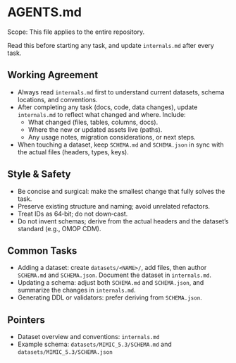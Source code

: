 # AGENTS.md

Scope: This file applies to the entire repository.

Read this before starting any task, and update `internals.md` after every task.

## Working Agreement

- Always read `internals.md` first to understand current datasets, schema locations, and conventions.
- After completing any task (docs, code, data changes), update `internals.md` to reflect what changed and where. Include:
  - What changed (files, tables, columns, docs).
  - Where the new or updated assets live (paths).
  - Any usage notes, migration considerations, or next steps.
- When touching a dataset, keep `SCHEMA.md` and `SCHEMA.json` in sync with the actual files (headers, types, keys).

## Style & Safety

- Be concise and surgical: make the smallest change that fully solves the task.
- Preserve existing structure and naming; avoid unrelated refactors.
- Treat IDs as 64‑bit; do not down‑cast.
- Do not invent schemas; derive from the actual headers and the dataset’s standard (e.g., OMOP CDM).

## Common Tasks

- Adding a dataset: create `datasets/<NAME>/`, add files, then author `SCHEMA.md` and `SCHEMA.json`. Document the dataset in `internals.md`.
- Updating a schema: adjust both `SCHEMA.md` and `SCHEMA.json`, and summarize the changes in `internals.md`.
- Generating DDL or validators: prefer deriving from `SCHEMA.json`.

## Pointers

- Dataset overview and conventions: `internals.md`
- Example schema: `datasets/MIMIC_5.3/SCHEMA.md` and `datasets/MIMIC_5.3/SCHEMA.json`

